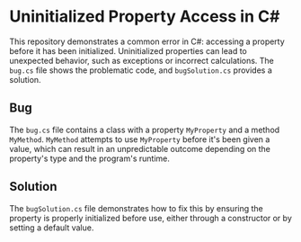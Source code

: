 # Uninitialized Property Access in C#

This repository demonstrates a common error in C#: accessing a property before it has been initialized.  Uninitialized properties can lead to unexpected behavior, such as exceptions or incorrect calculations.  The `bug.cs` file shows the problematic code, and `bugSolution.cs` provides a solution.

## Bug
The `bug.cs` file contains a class with a property `MyProperty` and a method `MyMethod`.  `MyMethod` attempts to use `MyProperty` before it's been given a value, which can result in an unpredictable outcome depending on the property's type and the program's runtime.

## Solution
The `bugSolution.cs` file demonstrates how to fix this by ensuring the property is properly initialized before use, either through a constructor or by setting a default value. 